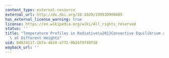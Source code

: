 ```yaml
---
content_type: external-resource
external_url: http://dx.doi.org/10.1029/1999JD900485
has_external_license_warning: true
license: https://en.wikipedia.org/wiki/All_rights_reserved
status: ''
title: "Temperature Profiles in Radiative\u2013Convective Equilibrium above Surfaces\
  \ at Different Heights"
uid: 0d624117-1b7a-4b10-a772-9b24f9f49718
wayback_url: ''
---
```

